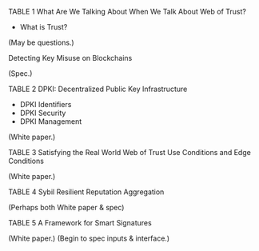 TABLE 1
What Are We Talking About When We Talk About Web of Trust?
- What is Trust?

(May be questions.)

Detecting Key Misuse on Blockchains

(Spec.)

TABLE 2
DPKI: Decentralized Public Key Infrastructure
- DPKI Identifiers
- DPKI Security
- DPKI Management

(White paper.)

TABLE 3
Satisfying the Real World
Web of Trust Use Conditions and Edge Conditions

(White paper.)

TABLE 4
Sybil Resilient Reputation Aggregation

(Perhaps both White paper & spec)

TABLE 5
A Framework for Smart Signatures

(White paper.)
(Begin to spec inputs & interface.)
